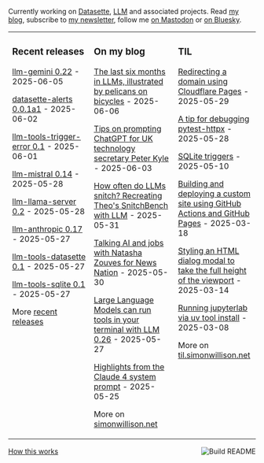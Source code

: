 Currently working on [Datasette](https://datasette.io/), [LLM](https://llm.datasette.io/) and associated projects. Read [my blog](https://simonwillison.net/), subscribe to [my newsletter](https://simonw.substack.com/), follow me <a href="https://fedi.simonwillison.net/@simon">on Mastodon</a> or [on Bluesky](https://bsky.app/profile/simonwillison.net).

<table><tr><td valign="top" width="33%">

### Recent releases
<!-- recent_releases starts -->
[llm-gemini 0.22](https://github.com/simonw/llm-gemini/releases/tag/0.22) - 2025-06-05

[datasette-alerts 0.0.1a1](https://github.com/datasette/datasette-alerts/releases/tag/0.0.1a1) - 2025-06-02

[llm-tools-trigger-error 0.1](https://github.com/simonw/llm-tools-trigger-error/releases/tag/0.1) - 2025-06-01

[llm-mistral 0.14](https://github.com/simonw/llm-mistral/releases/tag/0.14) - 2025-05-28

[llm-llama-server 0.2](https://github.com/simonw/llm-llama-server/releases/tag/0.2) - 2025-05-28

[llm-anthropic 0.17](https://github.com/simonw/llm-anthropic/releases/tag/0.17) - 2025-05-27

[llm-tools-datasette 0.1](https://github.com/simonw/llm-tools-datasette/releases/tag/0.1) - 2025-05-27

[llm-tools-sqlite 0.1](https://github.com/simonw/llm-tools-sqlite/releases/tag/0.1) - 2025-05-27
<!-- recent_releases ends -->
More [recent releases](https://github.com/simonw/simonw/blob/main/releases.md)
</td><td valign="top" width="34%">

### On my blog
<!-- blog starts -->
[The last six months in LLMs, illustrated by pelicans on bicycles](https://simonwillison.net/2025/Jun/6/six-months-in-llms/) - 2025-06-06

[Tips on prompting ChatGPT for UK technology secretary Peter Kyle](https://simonwillison.net/2025/Jun/3/tips-for-peter-kyle/) - 2025-06-03

[How often do LLMs snitch? Recreating Theo's SnitchBench with LLM](https://simonwillison.net/2025/May/31/snitchbench-with-llm/) - 2025-05-31

[Talking AI and jobs with Natasha Zouves for News Nation](https://simonwillison.net/2025/May/30/ai-and-jobs-with-natasha-zouves/) - 2025-05-30

[Large Language Models can run tools in your terminal with LLM 0.26](https://simonwillison.net/2025/May/27/llm-tools/) - 2025-05-27

[Highlights from the Claude 4 system prompt](https://simonwillison.net/2025/May/25/claude-4-system-prompt/) - 2025-05-25
<!-- blog ends -->
More on [simonwillison.net](https://simonwillison.net/)
</td><td valign="top" width="33%">

### TIL
<!-- tils starts -->
[Redirecting a domain using Cloudflare Pages](https://til.simonwillison.net/cloudflare/domain-redirect-with-pages) - 2025-05-29

[A tip for debugging pytest-httpx](https://til.simonwillison.net/pytest/pytest-httpx-debug) - 2025-05-28

[SQLite triggers](https://til.simonwillison.net/sqlite/sqlite-triggers) - 2025-05-10

[Building and deploying a custom site using GitHub Actions and GitHub Pages](https://til.simonwillison.net/github-actions/github-pages) - 2025-03-18

[Styling an HTML dialog modal to take the full height of the viewport](https://til.simonwillison.net/css/dialog-full-height) - 2025-03-14

[Running jupyterlab via uv tool install](https://til.simonwillison.net/jupyter/jupyterlab-uv-tool-install) - 2025-03-08
<!-- tils ends -->
More on [til.simonwillison.net](https://til.simonwillison.net/)
</td></tr></table>

<a href="https://github.com/simonw/simonw/actions"><img src="https://github.com/simonw/simonw/workflows/Build%20README/badge.svg" align="right" alt="Build README"></a> <a href="https://simonwillison.net/2020/Jul/10/self-updating-profile-readme/">How this works</a>
